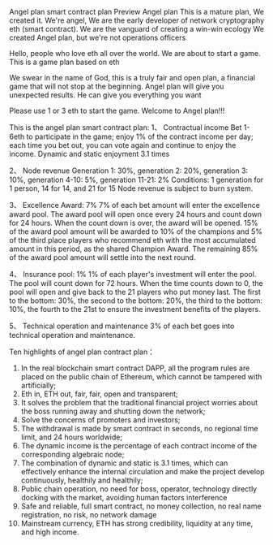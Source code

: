 Angel plan smart contract plan Preview Angel plan
This is a mature plan,
We created it.
We're angel,
We are the early developer of network cryptography eth (smart contract).
We are the vanguard of creating a win-win ecology
We created Angel plan, but we're not operations officers

Hello, people who love eth all over the world. We are about to start a game. This is a game plan based on eth

We swear in the name of God, this is a truly fair and open plan, a financial game that will not stop at the beginning.
Angel plan will give you unexpected results.
He can give you everything you want

Please use 1 or 3 eth to start the game.
Welcome to Angel plan!!!

This is the angel plan smart contract plan:
1、 Contractual income
Bet 1-6eth to participate in the game; enjoy 1% of the contract income per day; each time you bet out, you can vote again and continue to enjoy the income. Dynamic and static enjoyment 3.1 times

2、 Node revenue
Generation 1: 30%, generation 2: 20%, generation 3: 10%, generation 4-10: 5%, generation 11-21: 2%
Conditions: 1 generation for 1 person, 14 for 14, and 21 for 15
Node revenue is subject to burn system.

3、 Excellence Award: 7%
7% of each bet amount will enter the excellence award pool. The award pool will open once every 24 hours and count down for 24 hours. When the count down is over, the award will be opened. 15% of the award pool amount will be awarded to 10% of the champions and 5% of the third place players who recommend eth with the most accumulated amount in this period, as the shared Champion Award. The remaining 85% of the award pool amount will settle into the next round.

4、 Insurance pool: 1%
1% of each player's investment will enter the pool. The pool will count down for 72 hours. When the time counts down to 0, the pool will open and give back to the 21 players who put money last. The first to the bottom: 30%, the second to the bottom: 20%, the third to the bottom: 10%, the fourth to the 21st to ensure the investment benefits of the players.

5、 Technical operation and maintenance
3% of each bet goes into technical operation and maintenance.

Ten highlights of angel plan contract plan：
1. In the real blockchain smart contract DAPP, all the program rules are placed on the public chain of Ethereum, which cannot be tampered with artificially;
2. Eth in, ETH out, fair, fair, open and transparent;
3. It solves the problem that the traditional financial project worries about the boss running away and shutting down the network;
4. Solve the concerns of promoters and investors;
5. The withdrawal is made by smart contract in seconds, no regional time limit, and 24 hours worldwide;
6. The dynamic income is the percentage of each contract income of the corresponding algebraic node;
7. The combination of dynamic and static is 3.1 times, which can effectively enhance the internal circulation and make the project develop continuously, healthily and healthily;
8. Public chain operation, no need for boss, operator, technology directly docking with the market, avoiding human factors interference
9. Safe and reliable, full smart contract, no money collection, no real name registration, no risk, no network damage
10. Mainstream currency, ETH has strong credibility, liquidity at any time, and high income.